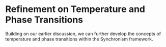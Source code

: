 # Refinement on Temperature and Phase Transitions

Building on our earlier discussion, we can further develop the concepts
of temperature and phase transitions within the Synchronism framework.